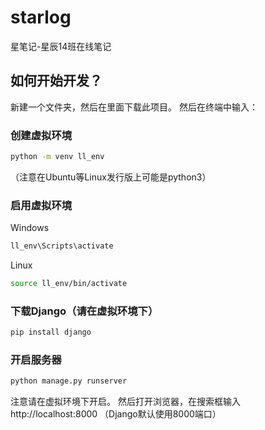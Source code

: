 # starlog
星笔记-星辰14班在线笔记
## 如何开始开发？
新建一个文件夹，然后在里面下载此项目。
然后在终端中输入：
### 创建虚拟环境
```cmd
python -m venv ll_env 
```
（注意在Ubuntu等Linux发行版上可能是python3）
### 启用虚拟环境
Windows
```cmd
ll_env\Scripts\activate
```
Linux
```bash
source ll_env/bin/activate
```
### 下载Django（请在虚拟环境下）
```bash
pip install django
```
### 开启服务器
```bash
python manage.py runserver
```
注意请在虚拟环境下开启。
然后打开浏览器，在搜索框输入 http://localhost:8000 （Django默认使用8000端口）


